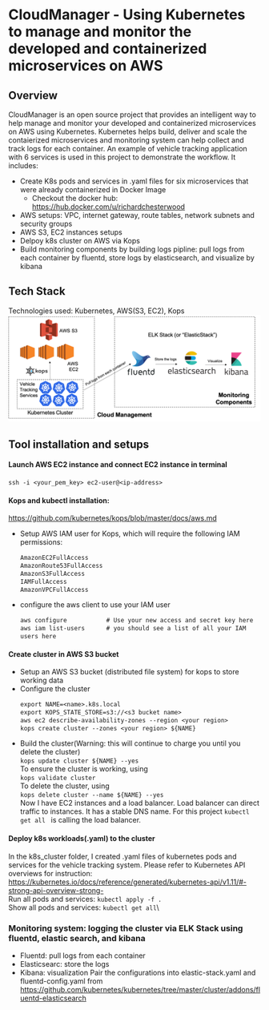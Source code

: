 # CloudManager - Using Kubernetes to manage and monitor the developed and containerized microservices on AWS

## Overview
CloudManager is an open source project that provides an intelligent way to help manage and monitor your developed and containerized microservices on AWS using Kubernetes. Kubernetes helps build, deliver and scale the contaierized microservices and monitoring system can help collect and track logs for each container. An example of vehicle tracking application with 6 services is used in this project to demonstrate the workflow. It includes:
* Create K8s pods and services in .yaml files for six microservices that were already containerized in Docker Image
  * Checkout the docker hub: https://hub.docker.com/u/richardchesterwood
* AWS setups: VPC, internet gateway, route tables, network subnets and security groups
* AWS S3, EC2 instances setups
* Delpoy k8s cluster on AWS via Kops
* Build monitoring components by building logs pipline: pull logs from each container by fluentd, store logs by elasticsearch, and visualize by kibana

## Tech Stack
Technologies used: Kubernetes, AWS(S3, EC2), Kops
![alt text](img/TechStack.png)

## Tool installation and setups
#### Launch AWS EC2 instance and connect EC2 instance in terminal
```
ssh -i <your_pem_key> ec2-user@<ip-address>
```
#### Kops and kubectl installation:  
https://github.com/kubernetes/kops/blob/master/docs/aws.md
- Setup AWS IAM user for Kops, which will require the following IAM permissions:
   ```
   AmazonEC2FullAccess
   AmazonRoute53FullAccess
   AmazonS3FullAccess
   IAMFullAccess
   AmazonVPCFullAccess
   ```
- configure the aws client to use your IAM user
   ```
   aws configure           # Use your new access and secret key here
   aws iam list-users      # you should see a list of all your IAM users here
   ```
#### Create cluster in AWS S3 bucket
- Setup an AWS S3 bucket (distributed file system) for kops to store working data
- Configure the cluster
  ```
  export NAME=<name>.k8s.local
  export KOPS_STATE_STORE=s3://<s3 bucket name>
  aws ec2 describe-availability-zones --region <your region>
  kops create cluster --zones <your region> ${NAME}
  ```
- Build the cluster(Warning: this will continue to charge you until you delete the cluster)\
  `kops update cluster ${NAME} --yes`\
  To ensure the cluster is working, using\
  `kops validate cluster`\
  To delete the cluster, using\
  `kops delete cluster --name ${NAME} --yes`\
Now I have EC2 instances and a load balancer. Load balancer can direct traffic to instances. It has a stable DNS name. For this project  `kubectl get all ` is calling the load balancer.

#### Deploy k8s workloads(.yaml) to the cluster
In the k8s_cluster folder, I created .yaml files of kubernetes pods and services for the vehicle tracking system. Please refer to Kubernetes API overviews for instruction: https://kubernetes.io/docs/reference/generated/kubernetes-api/v1.11/#-strong-api-overview-strong- \
Run all pods and services: `kubectl apply -f .`\
Show all pods and services: `kubectl get all`\

### Monitoring system: logging the cluster via ELK Stack using fluentd, elastic search, and kibana
- Fluentd: pull logs from each container
- Elasticsearc: store the logs
- Kibana: visualization
Pair the configurations into elastic-stack.yaml and fluentd-config.yaml from
https://github.com/kubernetes/kubernetes/tree/master/cluster/addons/fluentd-elasticsearch



 


